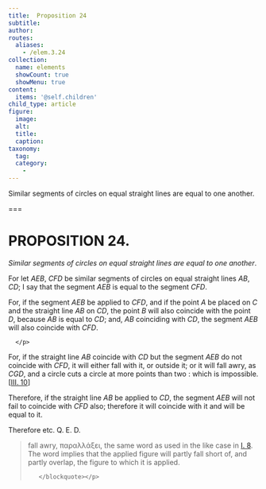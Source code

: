 ```yaml
---
title:  Proposition 24
subtitle: 
author:
routes:
  aliases:
    - /elem.3.24
collection:
  name: elements
  showCount: true
  showMenu: true
content:
  items: '@self.children'
child_type: article
figure:
  image:
  alt:
  title:
  caption:
taxonomy:
  tag:
  category:
    - 
---
```


<p><emph>Similar segments of circles on equal straight lines are equal to one another</emph>. </p>

===

<h1>PROPOSITION 24.</h1>
<p><em>Similar segments of circles on equal straight lines are equal to one another</em>. </p>

<p>For let <em>AEB</em>, <em>CFD</em> be similar segments of circles on equal straight lines <em>AB</em>, <em>CD</em>; <lb n="5"/>I say that the segment <em>AEB</em> is equal to the segment <em>CFD</em>. </p>

<p>For, if the segment <em>AEB</em> be applied to <em>CFD</em>, and if the point <em>A</em> be placed on <em>C</em> and the straight line <em>AB</em> on <em>CD</em>, <pb n="54"/><span class="center">the point <em>B</em> will also coincide with the point <em>D</em>, because <em>AB</em> is equal to <em>CD</em>;</span>
       <lb n="10"/><span class="center">and, <em>AB</em> coinciding with <em>CD</em>, the segment <em>AEB</em> will also coincide with <em>CFD</em>.</span>
       
      </p>

<p>For, if the straight line <em>AB</em> coincide with <em>CD</em> but the segment <em>AEB</em> do not coincide with <em>CFD</em>, it will either fall with it, or outside it; <lb n="15"/>or it will fall awry, as <em>CGD</em>, and a circle cuts a circle at more points than two : which is impossible. [<a href="/elem.3.10">III. 10</a>] </p>

<p>Therefore, if the straight line <em>AB</em> be applied to <em>CD</em>, the segment <em>AEB</em> will not fail to coincide with <em>CFD</em> also; <span class="center">therefore it will coincide with it and will be equal to it.</span>
       <lb n="20"/></p>

<p>Therefore etc. Q. E. D.
<blockquote n="15" class="crit" place="unspecified" anchored="yes">
        
<p><span class="bold">fall awry</span>, <foreign lang="greek">παραλλάξει</foreign>, the same word as used in the like case in <a href="/elem.1.8">I. 8</a>. The word implies that the applied figure will partly fall short of, and partly overlap, the figure to which it is applied.</p>

       </blockquote></p>

